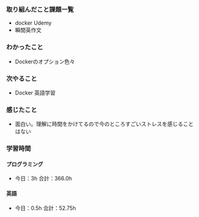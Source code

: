 ### 取り組んだこと課題一覧
- docker Udemy
- 瞬間英作文
### わかったこと
- Dockerのオプション色々
### 次やること
- Docker  英語学習
### 感じたこと
- 面白い。理解に時間をかけてるので今のところすごいストレスを感じることはない
### 学習時間
#### プログラミング
- 今日：3h 合計：366.0h
#### 英語
- 今日：0.5h 合計：52.75h
